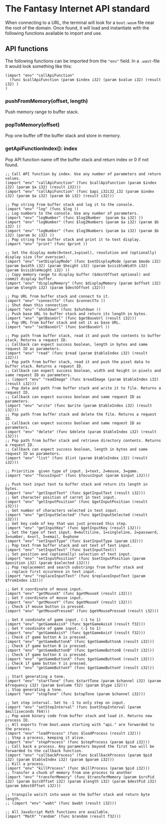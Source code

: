 The Fantasy Internet API standard
=================================
When connecting to a URL, the terminal will look for a `boot.wasm` file near the root of the domain. Once found, it will load and instantiate with the following functions available to import and use.

API functions
-------------
The following functions can be imported from the `"env"` field. In a `.wast`-file it would look something like this:

    (import "env" "callApiFunction"
      (func $callApiFunction (param $index i32) (param $value i32) (result i32) )
    )

### pushFromMemory(offset, length)
Push memory range to buffer stack.

### popToMemory(offset)
Pop one buffer off the buffer stack and store in memory.

### getApiFunctionIndex(): index
Pop API function name off the buffer stack and return index or 0 if not found.


    ;; Call API function by index. Use any number of parameters and return values.
    (import "env" "callApiFunction" (func $callApiFunction (param $index i32) (param $a i32) (result i32)))
    (import "env" "callApiFunction" (func $api_i32i32_i32 (param $index i32) (param $a i32) (param $b i32) (result i32)))

    ;; Pop string from buffer stack and log it to the console.
    (import "env" "log" (func $log ))
    ;; Log numbers to the console. Use any number of parameters.
    (import "env" "logNumber" (func $log1Number  (param $a i32) ))
    (import "env" "logNumber" (func $log2Numbers (param $a i32) (param $b i32) ))
    (import "env" "logNumber" (func $log3Numbers (param $a i32) (param $b i32) (param $c i32) ))
    ;; Pop string from buffer stack and print it to text display.
    (import "env" "print" (func $print ))

    ;; Set the display mode(0=text,1=pixel), resolution and (optionally) display size (for overscan).
    (import "env" "setDisplayMode" (func $setDisplayMode (param $mode i32) (param $width i32) (param $height i32) (param $visibleWidth i32) (param $visibleHeight i32) ))
    ;; Copy memory range to display buffer ($destOffset optional) and commit display buffer.
    (import "env" "displayMemory" (func $displayMemory (param $offset i32) (param $length i32) (param $destOffset i32)))

    ;; Pop URL from buffer stack and connect to it.
    (import "env" "connectTo" (func $connectTo ))
    ;; Shut down this connection
    (import "env" "shutdown" (func $shutdown ))
    ;; Push base URL to buffer stack and return its length in bytes.  
    (import "env" "getBaseUrl" (func $getBaseUrl (result i32)))
    ;; Pop URL from buffer stack and set it as base URL.
    (import "env" "setBaseUrl" (func $setBaseUrl ))

    ;; Pop path from buffer stack, read it and push the contents to buffer stack. Returns a request ID.
    ;; Callback can expect success boolean, length in bytes and same request ID as parameters.
    (import "env" "read" (func $read (param $tableIndex i32) (result i32)))
    ;; Pop path from buffer stack, read it and push the pixel data to buffer stack. Returns a request ID.
    ;; Callback can expect success boolean, width and height in pixels and same request ID as parameters.
    ;; (import "env" "readImage" (func $readImage (param $tableIndex i32) (result i32)))
    ;; Pop data and path from buffer stack and write it to file. Returns a request ID.
    ;; Callback can expect success boolean and same request ID as parameters.
    (import "env" "write" (func $write (param $tableIndex i32) (result i32)))
    ;; Pop path from buffer stack and delete the file. Returns a request ID.
    ;; Callback can expect success boolean and same request ID as parameters.
    (import "env" "delete" (func $delete (param $tableIndex i32) (result i32)))
    ;; Pop path from buffer stack and retrieve directory contents. Returns a request ID.
    ;; Callback can expect success boolean, length in bytes and same request ID as parameters.
    (import "env" "list" (func $list (param $tableIndex i32) (result i32)))

    ;; Prioritize  given type of input. 1=text, 2=mouse, 3=game.
    (import "env" "focusInput" (func $focusInput (param $input i32)))

    ;; Push text input text to buffer stack and return its length in bytes.
    (import "env" "getInputText" (func $getInputText (result i32)))
    ;; Get character position of carret in text input.
    (import "env" "getInputPosition" (func $getInputPosition (result i32)))
    ;; Get number of characters selected in text input.
    (import "env" "getInputSelected" (func $getInputSelected (result i32)))
    ;; Get key code of key that was just pressed this step.
    (import "env" "getInputKey" (func $getInputKey (result i32)))
    ;; Set the type of text input. 0=multiline, 1=singleline, 2=password, 3=number, 4=url, 5=email, 6=phone
    (import "env" "setInputType" (func $setInputType (param i32)))
    ;; Pop text from buffer stack and set text of text input.
    (import "env" "setInputText" (func $setInputText))
    ;; Set position and (optionally) selection of text input.
    (import "env" "setInputPosition" (func $setInputPosition (param $position i32) (param $selected i32)))
    ;; Pop replacement and search substrings from buffer stack and
    ;; replace first occurence in text input.
    (import "env" "replaceInputText" (func $replaceInputText (param $fromIndex i32)))

    ;; Get X coordinate of mouse input.
    (import "env" "getMouseX" (func $getMouseX (result i32)))
    ;; Get Y coordinate of mouse input.
    (import "env" "getMouseY" (func $getMouseY (result i32)))
    ;; Check if mouse button is pressed.
    (import "env" "getMousePressed" (func $getMousePressed (result i32)))

    ;; Get X coodinate of game input. (-1 to 1)
    (import "env" "getGameAxisX" (func $getGameAxisX (result f32)))
    ;; Get Y coodinate of game input. (-1 to 1)
    (import "env" "getGameAxisY" (func $getGameAxisY (result f32)))
    ;; Check if game button A is pressed.
    (import "env" "getGameButtonA" (func $getGameButtonA (result i32)))
    ;; Check if game button B is pressed.
    (import "env" "getGameButtonB" (func $getGameButtonB (result i32)))
    ;; Check if game button X is pressed.
    (import "env" "getGameButtonX" (func $getGameButtonX (result i32)))
    ;; Check if game button Y is pressed.
    (import "env" "getGameButtonY" (func $getGameButtonY (result i32)))

    ;; Start generating a tone.
    (import "env" "startTone" (func $startTone (param $channel i32) (param $frequency i32) (param $volume f32) (param $type i32)))
    ;; Stop generating a tone.
    (import "env" "stopTone" (func $stopTone (param $channel i32)))

    ;; Set step interval. Set to -1 to only step on input.
    (import "env" "setStepInterval" (func $setStepInterval (param $milliseconds f64)))
    ;; Pop wasm binary code from buffer stack and load it. Returns new process ID.
    ;; All exports from boot.wasm starting with "api." are forwarded to the process.
    (import "env" "loadProcess" (func $loadProcess (result i32)))
    ;; Step a process, keeping it alive.
    (import "env" "stepProcess" (func $stepProcess (param $pid i32)))
    ;; Call back a process. Any parameters beyond the first two will be forwarded to the callback function.
    (import "env" "callbackProcess" (func $callbackProcess (param $pid i32) (param $tableIndex i32) (param $param i32)))
    ;; Kill a process.
    (import "env" "killProcess" (func $killProcess (param $pid i32)))
    ;; Transfer a chunk of memory from one process to another
    (import "env" "transferMemory" (func $transferMemory (param $srcPid i32) (param $srcOffset i32) (param $length i32) (param $destPid i32) (param $destOffset i32)))

    ;; transpile wa(s)t into wasm on the buffer stack and return byte length.
    ;; (import "env" "wabt" (func $wabt (result i32)))

    ;; All JavaScript Math functions are available.
    (import "Math" "random" (func $random (result f32)))
